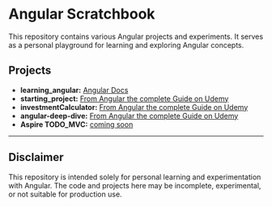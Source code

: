 # Angular Scratchbook

This repository contains various Angular projects and experiments. It serves as a personal playground for learning and exploring Angular concepts.

## Projects

- **learning_angular:** [Angular Docs](https://angular.dev/)
- **starting_project:** [From Angular the complete Guide on Udemy](https://www.udemy.com/course/the-complete-guide-to-angular-2)
- **investmentCalculator:** [From Angular the complete Guide on Udemy](https://www.udemy.com/course/the-complete-guide-to-angular-2)
- **angular-deep-dive:** [From Angular the complete Guide on Udemy](https://www.udemy.com/course/the-complete-guide-to-angular-2)
- **Aspire TODO_MVC:** [coming soon](https://github.com/tastejs/todomvc)

---

## Disclaimer

This repository is intended solely for personal learning and experimentation with Angular. The code and projects here may be incomplete, experimental, or not suitable for production use.
